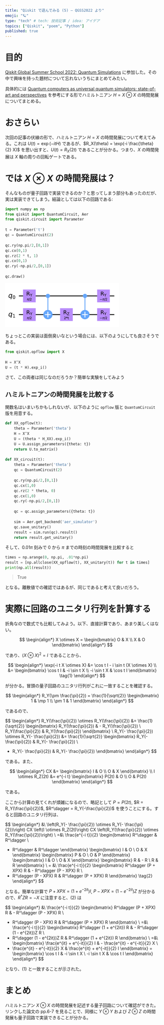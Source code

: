 ```yaml
---
title: "Qiskit で遊んでみる (5) — QGSS2022 より"
emoji: "🪐"
type: "tech" # tech: 技術記事 / idea: アイデア
topics: ["Qiskit", "poem", "Python"]
published: true
---
```


# 目的

[Qiskit Global Summer School 2022: Quantum Simulations](https://qiskit.org/events/summer-school/) に参加した。その中で興味を持った題材について忘れないうちにまとめてみたい。

具体的には [Quantum computers as universal quantum simulators: state-of-art and perspectives](https://arxiv.org/abs/1907.03505) を参考にする形でハミルトニアン $H = X \otimes X$ の時間発展についてまとめる。

# おさらい

次回の記事の伏線の形で、ハミルトニアン $H = X$ の時間発展について考えてみる。これは $U(t) = \exp(-itH)$ であるが、$R_X(\theta) = \exp(-i \frac{\theta}{2} X)$ を思い出すと、$U(t) = R_X(2t)$ であることが分かる。つまり、$X$ の時間発展は $X$ 軸の周りの回転ゲートである。

# では $X \otimes X$ の時間発展は？

そんなものが量子回路で実装できるのか？と思ってしまう部分もあったのだが、実は実装できてしまう。結論としては以下の回路である:

```python
import numpy as np
from qiskit import QuantumCircuit, Aer
from qiskit.circuit import Parameter

t = Parameter('t')
qc = QuantumCircuit(2)

qc.ry(np.pi/2,[0,1])
qc.cx(0,1)
qc.rz(2 * t, 1)
qc.cx(0,1)
qc.ry(-np.pi/2,[0,1])

qc.draw()
```

![](/images/dwd-qiskit05/001.png)

ちょっとこの実装は面倒臭いなという場合には、以下のようにしても良さそうである。

```python
from qiskit.opflow import X

H = X^X
U = (t * H).exp_i()
```

さて、この両者は同じなのだろうか？簡単な実験をしてみよう

## ハミルトニアンの時間発展を比較する

関数名はいまいちかもしれないが、以下のように `opflow` 版と `QuantumCircuit` 版を用意する。

```python
def XX_opflow(t):
    theta = Parameter('theta')
    H = X^X
    U = (theta * H_XX).exp_i()
    U = U.assign_parameters({theta: t})
    return U.to_matrix()

def XX_circuit(t):
    theta = Parameter('theta')
    qc = QuantumCircuit(2)

    qc.ry(np.pi/2,[0,1])
    qc.cx(1,0)
    qc.rz(2 * theta, 0)
    qc.cx(1,0)
    qc.ry(-np.pi/2,[0,1])

    qc = qc.assign_parameters({theta: t})

    sim = Aer.get_backend('aer_simulator')
    qc.save_unitary()
    result = sim.run(qc).result()
    return result.get_unitary()
```

そして、$0.01\pi$ 刻みで $0$ から $\pi$ までの時刻の時間発展を比較すると

```python
times = np.arange(0, np.pi, .01*np.pi)
result = [np.allclose(XX_opflow(t), XX_unitary(t)) for t in times]
print(np.all(result))
```

> True

となる。離散値での確認ではあるが、同じであると考えて良いだろう。

# 実際に回路のユニタリ行列を計算する

折角なので数式でも比較してみよう。以下、直接計算であり、あまり美しくはない。

$$
\begin{align*}
X \otimes X = \begin{bmatrix}
O & X \\
X & O
\end{bmatrix}
\end{align*}
$$

であり、$(X \otimes X)^2 = I$ であることから、

$$
\begin{align*}
\exp(-i t X \otimes X) &= \cos t I - i \sin t (X \otimes X) \\
&= \begin{bmatrix}
\cos t I & -i \sin t X \\
-i \sin t X & \cos t I
\end{bmatrix}
\tag{1}
\end{align*}
$$

が分かる。冒頭の量子回路のユニタリ行列がこれに一致することを確認する。

$$
\begin{align*}
R_Y(\pm \frac{\pi}{2}) = \frac{1}{\sqrt{2}} \begin{bmatrix}
1 & \mp 1 \\
\pm 1 & 1
\end{bmatrix}
\end{align*}
$$

であるので、

$$
\begin{align*}
R_Y(\frac{\pi}{2}) \otimes R_Y(\frac{\pi}{2}) &= \frac{1}{\sqrt{2}} \begin{bmatrix}
R_Y(\frac{\pi}{2}) & - R_Y(\frac{\pi}{2}) \\
R_Y(\frac{\pi}{2}) & R_Y(\frac{\pi}{2})
\end{bmatrix} \\
R_Y(- \frac{\pi}{2}) \otimes R_Y(- \frac{\pi}{2}) &= \frac{1}{\sqrt{2}} \begin{bmatrix}
R_Y(- \frac{\pi}{2}) & R_Y(- \frac{\pi}{2}) \\
- R_Y(- \frac{\pi}{2}) & R_Y(- \frac{\pi}{2})
\end{bmatrix}
\end{align*}
$$

である。また、

$$
\begin{align*}
CX &= \begin{bmatrix}
I & O \\
O & X
\end{bmatrix} \\
I \otimes R_Z(2t) &= e^{-i t} \begin{bmatrix}
P(2t) & O \\
O & P(2t)
\end{bmatrix}
\end{align*}
$$

である。

ここから計算の見てくれが煩雑になるので、略記として $P = P(2t)$, $R = R_Y(\frac{\pi}{2})$, $R^\dagger = R_Y(-\frac{\pi}{2})$ を使うことにする。すると回路のユニタリ行列は、

$$
\begin{align*}
&\ \left(R_Y(- \frac{\pi}{2}) \otimes R_Y(- \frac{\pi}{2})\right) CX \left(I \otimes R_Z(2t)\right) CX \left(R_Y(\frac{\pi}{2}) \otimes R_Y(\frac{\pi}{2})\right)  \\
=&\ \frac{e^{-i t}}{2} \begin{bmatrix}
R^\dagger & R^\dagger \\
- R^\dagger & R^\dagger
\end{bmatrix}
\begin{bmatrix}
I & O \\
O & X
\end{bmatrix}
\begin{bmatrix}
P & O \\
O & P
\end{bmatrix}
\begin{bmatrix}
I & O \\
O & X
\end{bmatrix}
\begin{bmatrix}
R & - R \\
R & R
\end{bmatrix} \\
= &\ \frac{e^{-i t}}{2} \begin{bmatrix}
R^\dagger (P + XPX) R & - R^\dagger (P - XPX) R \\
- R^\dagger (P - XPX) R & R^\dagger (P + XPX) R
\end{bmatrix}
\tag{2}
\end{align*}
$$

となる。簡単な計算で $P + XPX = (1 + e^{-2it})I$, $P - XPX = (1 - e^{-2it})Z$ が分かるので、$R^\dagger Z R = -X$ に注意すると、(2) は

$$
\begin{align*}
&\ \frac{e^{-i t}}{2} \begin{bmatrix}
R^\dagger (P + XPX) R & - R^\dagger (P - XPX) R \\
- R^\dagger (P - XPX) R & R^\dagger (P + XPX) R
\end{bmatrix} \\
=&\ \frac{e^{-i t}}{2}
\begin{bmatrix}
R^\dagger (1 + e^{2it}) R & - R^\dagger (1 - e^{2it})Z R \\
- R^\dagger (1 - e^{2it})Z R & R^\dagger (1 + e^{2it}) R
\end{bmatrix} \\
=&\ \begin{bmatrix}
\frac{e^{it} + e^{-it}}{2} I & - \frac{e^{it} - e^{-it}}{2} X \\
- \frac{e^{it} - e^{-it}}{2} X & \frac{e^{it} + e^{-it}}{2} I
\end{bmatrix} = \begin{bmatrix}
\cos t I & -i \sin t X \\
-i \sin t X & \cos t I
\end{bmatrix}
\end{align*}
$$

となり、(1) と一致することが示された。

# まとめ

ハミルトニアン $X \otimes X$ の時間発展を記述する量子回路について確認ができた。リンクした論文の pp.6-7 を見ることで、同様に $Y \otimes Y$ および $Z \otimes Z$ の時間発展も量子回路で実装できることが分かる。
